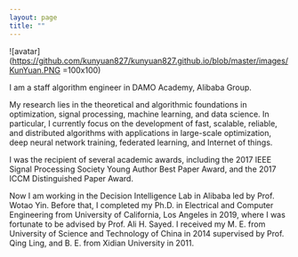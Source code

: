 ```yaml
---
layout: page
title: ""
---
```


![avatar](https://github.com/kunyuan827/kunyuan827.github.io/blob/master/images/KunYuan.PNG =100x100)

I am a staff algorithm engineer in DAMO Academy, Alibaba Group. 

My research lies in the theoretical and algorithmic foundations in optimization, signal processing, machine learning, and data science. In particular, I currently focus on the development of fast, scalable, reliable, and distributed algorithms with applications in large-scale optimization, deep neural network training, federated learning, and Internet of things.  

I was the recipient of several academic awards, including the 2017 IEEE Signal Processing Society Young Author Best Paper Award, and the 2017 ICCM Distinguished Paper Award. 

Now I am working in the Decision Intelligence Lab in Alibaba led by Prof. Wotao Yin. Before that, I completed my Ph.D. in Electrical and Computer Engineering from University of California, Los Angeles in 2019, where I was fortunate to be advised by Prof. Ali H. Sayed. I received my M. E. from University of Science and Technology of China in 2014 supervised by Prof. Qing Ling, and B. E. from Xidian University in 2011. 
